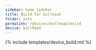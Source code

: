 ```yaml
---
sidebar: home_sidebar
title: Build for bullhead
folder: info
permalink: /devices/bullhead/build
device: bullhead
---
```

{% include templates/device_build.md %}
